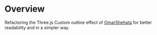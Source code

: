 # Overview

Refactoring the Three.js Custom outline effect of [OmarShehata](https://github.com/OmarShehata/webgl-outlines/tree/main/threejs) for better readability and in a simpler way.
